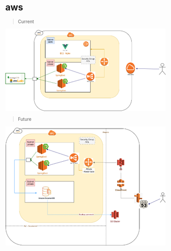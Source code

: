 # aws

> Current

![image](https://github.com/diegolirio/aws/blob/master/Untitled%20Diagram.png?raw=true)

> Future   
   
![image](https://raw.githubusercontent.com/diegolirio/aws/master/AWS-GamoON-Refactor.png)

